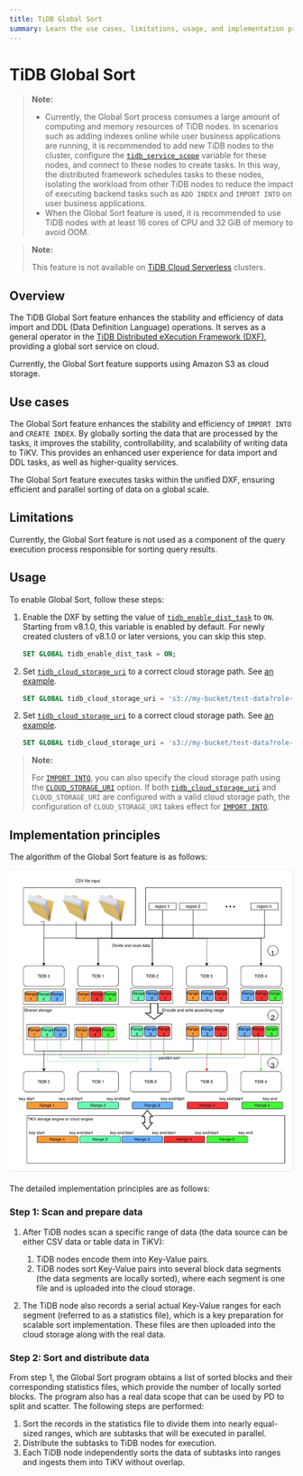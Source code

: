 ```yaml
---
title: TiDB Global Sort
summary: Learn the use cases, limitations, usage, and implementation principles of the TiDB Global Sort.
---
```


<!-- markdownlint-disable MD029 -->
<!-- markdownlint-disable MD046 -->

# TiDB Global Sort

> **Note:**
>
> - Currently, the Global Sort process consumes a large amount of computing and memory resources of TiDB nodes. In scenarios such as adding indexes online while user business applications are running, it is recommended to add new TiDB nodes to the cluster, configure the [`tidb_service_scope`](/system-variables.md#tidb_service_scope-new-in-v740) variable for these nodes, and connect to these nodes to create tasks. In this way, the distributed framework schedules tasks to these nodes, isolating the workload from other TiDB nodes to reduce the impact of executing backend tasks such as `ADD INDEX` and `IMPORT INTO` on user business applications.
> - When the Global Sort feature is used, it is recommended to use TiDB nodes with at least 16 cores of CPU and 32 GiB of memory to avoid OOM.

> **Note:**
>
> This feature is not available on [TiDB Cloud Serverless](https://docs.tidb.io/tidbcloud/select-cluster-tier/#tidb-cloud-serverless) clusters.

## Overview

The TiDB Global Sort feature enhances the stability and efficiency of data import and DDL (Data Definition Language) operations. It serves as a general operator in the [TiDB Distributed eXecution Framework (DXF)](/tidb-distributed-execution-framework.md), providing a global sort service on cloud.

Currently, the Global Sort feature supports using Amazon S3 as cloud storage.

## Use cases

The Global Sort feature enhances the stability and efficiency of `IMPORT INTO` and `CREATE INDEX`. By globally sorting the data that are processed by the tasks, it improves the stability, controllability, and scalability of writing data to TiKV. This provides an enhanced user experience for data import and DDL tasks, as well as higher-quality services.

The Global Sort feature executes tasks within the unified DXF, ensuring efficient and parallel sorting of data on a global scale.

## Limitations

Currently, the Global Sort feature is not used as a component of the query execution process responsible for sorting query results.

## Usage

To enable Global Sort, follow these steps:

1. Enable the DXF by setting the value of [`tidb_enable_dist_task`](/system-variables.md#tidb_enable_dist_task-new-in-v710) to `ON`. Starting from v8.1.0, this variable is enabled by default. For newly created clusters of v8.1.0 or later versions, you can skip this step.

    ```sql
    SET GLOBAL tidb_enable_dist_task = ON;
    ```

<CustomContent platform="tidb">

2. Set [`tidb_cloud_storage_uri`](/system-variables.md#tidb_cloud_storage_uri-new-in-v740) to a correct cloud storage path. See [an example](/br/backup-and-restore-storages.md).

    ```sql
    SET GLOBAL tidb_cloud_storage_uri = 's3://my-bucket/test-data?role-arn=arn:aws:iam::888888888888:role/my-role'
    ```

</CustomContent>
<CustomContent platform="tidb-cloud">

2. Set [`tidb_cloud_storage_uri`](/system-variables.md#tidb_cloud_storage_uri-new-in-v740) to a correct cloud storage path. See [an example](https://docs.pingcap.com/tidb/stable/backup-and-restore-storages).

    ```sql
    SET GLOBAL tidb_cloud_storage_uri = 's3://my-bucket/test-data?role-arn=arn:aws:iam::888888888888:role/my-role'
    ```

</CustomContent>

> **Note:**
>
> For [`IMPORT INTO`](/sql-statements/sql-statement-import-into.md), you can also specify the cloud storage path using the [`CLOUD_STORAGE_URI`](/sql-statements/sql-statement-import-into.md#withoptions) option. If both [`tidb_cloud_storage_uri`](/system-variables.md#tidb_cloud_storage_uri-new-in-v740) and `CLOUD_STORAGE_URI` are configured with a valid cloud storage path, the configuration of `CLOUD_STORAGE_URI` takes effect for [`IMPORT INTO`](/sql-statements/sql-statement-import-into.md).

## Implementation principles

The algorithm of the Global Sort feature is as follows:

![Algorithm of Global Sort](/media/dist-task/global-sort.jpeg)

The detailed implementation principles are as follows:

### Step 1: Scan and prepare data

1. After TiDB nodes scan a specific range of data (the data source can be either CSV data or table data in TiKV):

    1. TiDB nodes encode them into Key-Value pairs.
    2. TiDB nodes sort Key-Value pairs into several block data segments (the data segments are locally sorted), where each segment is one file and is uploaded into the cloud storage.

2. The TiDB node also records a serial actual Key-Value ranges for each segment (referred to as a statistics file), which is a key preparation for scalable sort implementation. These files are then uploaded into the cloud storage along with the real data.

### Step 2: Sort and distribute data

From step 1, the Global Sort program obtains a list of sorted blocks and their corresponding statistics files, which provide the number of locally sorted blocks. The program also has a real data scope that can be used by PD to split and scatter. The following steps are performed:

1. Sort the records in the statistics file to divide them into nearly equal-sized ranges, which are subtasks that will be executed in parallel.
2. Distribute the subtasks to TiDB nodes for execution.
3. Each TiDB node independently sorts the data of subtasks into ranges and ingests them into TiKV without overlap.
